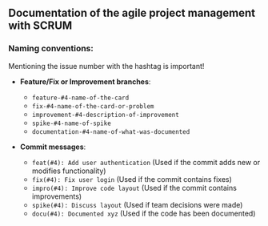 ## Documentation of the agile project management with SCRUM

### Naming conventions:
Mentioning the issue number with the hashtag is important!

- **Feature/Fix or Improvement branches**:
  - ```feature-#4-name-of-the-card```
  - ```fix-#4-name-of-the-card-or-problem```
  - ```improvement-#4-description-of-improvement```
  - ```spike-#4-name-of-spike```
  - ```documentation-#4-name-of-what-was-documented```




- **Commit messages**:
  - ```feat(#4): Add user authentication``` (Used if the commit adds new or modifies functionality)
  - ```fix(#4): Fix user login``` (Used if the commit contains fixes)
  - ```impro(#4): Improve code layout``` (Used if the commit contains improvements)
  - ```spike(#4): Discuss layout``` (Used if team decisions were made)
  - ```docu(#4): Documented xyz``` (Used if the code has been documented)
